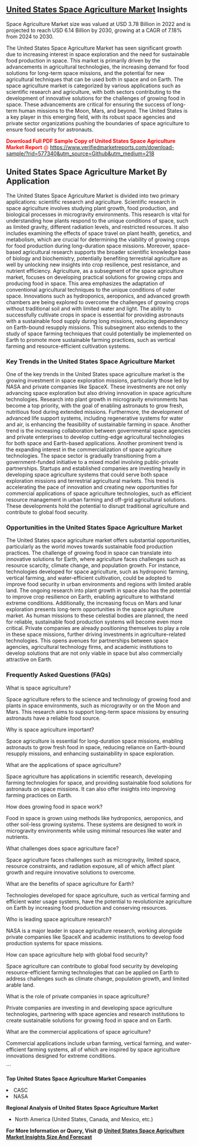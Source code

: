 <h2><a href="https://www.verifiedmarketreports.com/download-sample/?rid=577340&amp;utm_source=Github&amp;utm_medium=218" target="_blank">United States Space Agriculture Market</a> Insights</h2><p>Space Agriculture Market size was valued at USD 3.78 Billion in 2022 and is projected to reach USD 6.14 Billion by 2030, growing at a CAGR of 7.18% from 2024 to 2030.</p><p> <p>The United States Space Agriculture Market has seen significant growth due to increasing interest in space exploration and the need for sustainable food production in space. This market is primarily driven by the advancements in agricultural technologies, the increasing demand for food solutions for long-term space missions, and the potential for new agricultural techniques that can be used both in space and on Earth. The space agriculture market is categorized by various applications such as scientific research and agriculture, with both sectors contributing to the development of innovative solutions for the challenges of growing food in space. These advancements are critical for ensuring the success of long-term human missions to the Moon, Mars, and beyond. The United States is a key player in this emerging field, with its robust space agencies and private sector organizations pushing the boundaries of space agriculture to ensure food security for astronauts. <p><span class=""><span style="color: #ff0000;"><strong>Download Full PDF Sample Copy of United States Space Agriculture Market Report</strong> @ </span><a href="https://www.verifiedmarketreports.com/download-sample/?rid=577340&amp;utm_source=Github&amp;utm_medium=218" target="_blank">https://www.verifiedmarketreports.com/download-sample/?rid=577340&amp;utm_source=Github&amp;utm_medium=218</a></span></p></p> <h2>United States Space Agriculture Market By Application</h2> <p>The United States Space Agriculture Market is divided into two primary applications: scientific research and agriculture. Scientific research in space agriculture involves studying plant growth, food production, and biological processes in microgravity environments. This research is vital for understanding how plants respond to the unique conditions of space, such as limited gravity, different radiation levels, and restricted resources. It also includes examining the effects of space travel on plant health, genetics, and metabolism, which are crucial for determining the viability of growing crops for food production during long-duration space missions. Moreover, space-based agricultural research supports the broader scientific knowledge base of biology and biochemistry, potentially benefiting terrestrial agriculture as well by unlocking new insights into crop resilience, pest resistance, and nutrient efficiency. Agriculture, as a subsegment of the space agriculture market, focuses on developing practical solutions for growing crops and producing food in space. This area emphasizes the adaptation of conventional agricultural techniques to the unique conditions of outer space. Innovations such as hydroponics, aeroponics, and advanced growth chambers are being explored to overcome the challenges of growing crops without traditional soil and with limited water and light. The ability to successfully cultivate crops in space is essential for providing astronauts with a sustainable food supply during long missions, reducing dependency on Earth-bound resupply missions. This subsegment also extends to the study of space farming techniques that could potentially be implemented on Earth to promote more sustainable farming practices, such as vertical farming and resource-efficient cultivation systems. <h3>Key Trends in the United States Space Agriculture Market</h3> <p>One of the key trends in the United States space agriculture market is the growing investment in space exploration missions, particularly those led by NASA and private companies like SpaceX. These investments are not only advancing space exploration but also driving innovation in space agriculture technologies. Research into plant growth in microgravity environments has become a top priority, with the goal of enabling astronauts to grow fresh, nutritious food during extended missions. Furthermore, the development of advanced life support systems, including regenerative systems for water and air, is enhancing the feasibility of sustainable farming in space. Another trend is the increasing collaboration between governmental space agencies and private enterprises to develop cutting-edge agricultural technologies for both space and Earth-based applications. Another prominent trend is the expanding interest in the commercialization of space agriculture technologies. The space sector is gradually transitioning from a government-funded initiative to a mixed model involving public-private partnerships. Startups and established companies are investing heavily in developing space agriculture systems that could serve both space exploration missions and terrestrial agricultural markets. This trend is accelerating the pace of innovation and creating new opportunities for commercial applications of space agriculture technologies, such as efficient resource management in urban farming and off-grid agricultural solutions. These developments hold the potential to disrupt traditional agriculture and contribute to global food security. <h3>Opportunities in the United States Space Agriculture Market</h3> <p>The United States space agriculture market offers substantial opportunities, particularly as the world moves towards sustainable food production practices. The challenge of growing food in space can translate into innovative solutions for Earth, where agriculture faces challenges such as resource scarcity, climate change, and population growth. For instance, technologies developed for space agriculture, such as hydroponic farming, vertical farming, and water-efficient cultivation, could be adopted to improve food security in urban environments and regions with limited arable land. The ongoing research into plant growth in space also has the potential to improve crop resilience on Earth, enabling agriculture to withstand extreme conditions. Additionally, the increasing focus on Mars and lunar exploration presents long-term opportunities in the space agriculture market. As human missions to these celestial bodies are planned, the need for reliable, sustainable food production systems will become even more critical. Private companies are already positioning themselves to play a role in these space missions, further driving investments in agriculture-related technologies. This opens avenues for partnerships between space agencies, agricultural technology firms, and academic institutions to develop solutions that are not only viable in space but also commercially attractive on Earth. <h3>Frequently Asked Questions (FAQs)</h3> <p>What is space agriculture?</p> <p>Space agriculture refers to the science and technology of growing food and plants in space environments, such as microgravity or on the Moon and Mars. This research aims to support long-term space missions by ensuring astronauts have a reliable food source.</p> <p>Why is space agriculture important?</p> <p>Space agriculture is essential for long-duration space missions, enabling astronauts to grow fresh food in space, reducing reliance on Earth-bound resupply missions, and enhancing sustainability in space exploration.</p> <p>What are the applications of space agriculture?</p> <p>Space agriculture has applications in scientific research, developing farming technologies for space, and providing sustainable food solutions for astronauts on space missions. It can also offer insights into improving farming practices on Earth.</p> <p>How does growing food in space work?</p> <p>Food in space is grown using methods like hydroponics, aeroponics, and other soil-less growing systems. These systems are designed to work in microgravity environments while using minimal resources like water and nutrients.</p> <p>What challenges does space agriculture face?</p> <p>Space agriculture faces challenges such as microgravity, limited space, resource constraints, and radiation exposure, all of which affect plant growth and require innovative solutions to overcome.</p> <p>What are the benefits of space agriculture for Earth?</p> <p>Technologies developed for space agriculture, such as vertical farming and efficient water usage systems, have the potential to revolutionize agriculture on Earth by increasing food production and conserving resources.</p> <p>Who is leading space agriculture research?</p> <p>NASA is a major leader in space agriculture research, working alongside private companies like SpaceX and academic institutions to develop food production systems for space missions.</p> <p>How can space agriculture help with global food security?</p> <p>Space agriculture can contribute to global food security by developing resource-efficient farming technologies that can be applied on Earth to address challenges such as climate change, population growth, and limited arable land.</p> <p>What is the role of private companies in space agriculture?</p> <p>Private companies are investing in and developing space agriculture technologies, partnering with space agencies and research institutions to create sustainable solutions for growing food in space and on Earth.</p> <p>What are the commercial applications of space agriculture?</p> <p>Commercial applications include urban farming, vertical farming, and water-efficient farming systems, all of which are inspired by space agriculture innovations designed for extreme conditions.</p> ```</p><p><strong>Top United States Space Agriculture Market Companies</strong></p><div data-test-id=""><p><li>CASC</li><li> NASA</li></p><div><strong>Regional Analysis of&nbsp;United States Space Agriculture Market</strong></div><ul><li dir="ltr"><p dir="ltr">North America&nbsp;(United States, Canada, and Mexico, etc.)</p></li></ul><p><strong>For More Information or Query, Visit @&nbsp;</strong><strong><a href="https://www.verifiedmarketreports.com/product/space-agriculture-market/?utm_source=Github&amp;utm_medium=218" target="_blank">United States Space Agriculture Market Insights Size And Forecast</a></strong></p></div>
